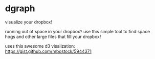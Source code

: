 dgraph
======

visualize your dropbox!

running out of space in your dropbox?
use this simple tool to find space hogs and other large files that fill your dropbox!

uses this awesome d3 visalization: https://gist.github.com/mbostock/5944371
